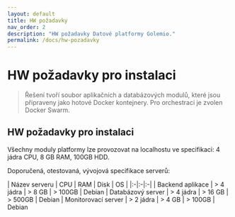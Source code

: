 ```yaml
---
layout: default
title: HW požadavky
nav_order: 2
description: "HW požadavky Datové platformy Golemio."
permalink: /docs/hw-pozadavky
---
```


# HW požadavky pro instalaci

> Řešení tvoří soubor aplikačních a databázových modulů, které jsou připraveny jako hotové Docker kontejnery. Pro orchestraci je zvolen Docker Swarm.

## HW požadavky pro instalaci

Všechny moduly platformy lze provozovat na localhostu ve specifikaci: 4 jádra CPU, 8 GB RAM, 100GB HDD.

Doporučená, otestovaná, vývojová specifikace serverů:

| Název serveru | CPU | RAM | Disk | OS |
|:-|:-|:-|
| Backend aplikace | > 4 jádra | > 8 GB  | > 100GB | Debian
| Databázový server | > 4 jádra | > 16 GB  | > 500GB | Debian
| Monitorovací server | > 2 jádra | > 4 GB  | > 100GB | Debian